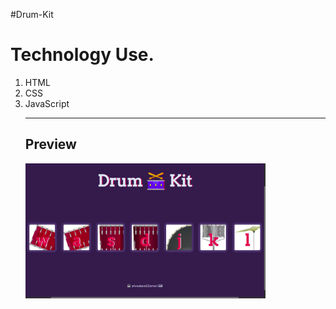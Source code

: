 #Drum-Kit 
<h1>Technology Use.</h1>
<ol>
  <li>HTML</li>
  <li>CSS</li>
  <li>JavaScript</li>
  
  <hr>
  
  <h2>Preview</h2>
  <img src="images/Screenshot from 2021-08-15 16-24-56.png" 
     width="80%" 
     height="30%" >
